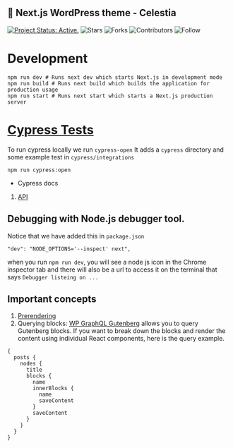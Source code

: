 ## 🎨 Next.js WordPress theme - Celestia
[![Project Status: Active.](https://www.repostatus.org/badges/latest/active.svg)](https://www.repostatus.org/#active)
![Stars](https://img.shields.io/github/stars/imranhsayed/nextjs-headless-wordpress?label=%E2%AD%90%20Stars)
![Forks](https://img.shields.io/github/forks/imranhsayed/nextjs-headless-wordpress?color=%23ff69b4)
![Contributors](https://img.shields.io/github/contributors/imranhsayed/nextjs-headless-wordpress?color=blue)
![Follow](https://img.shields.io/github/followers/imranhsayed?label=Please%20follow%20%20to%20support%20my%20work%20%F0%9F%99%8F&style=social)

# Development

```shell script
npm run dev # Runs next dev which starts Next.js in development mode
npm run build # Runs next build which builds the application for production usage
npm run start # Runs next start which starts a Next.js production server
```

# [Cypress Tests](https://docs.cypress.io/)

To run cypress locally we run `cypress-open`
It adds a `cypress` directory and some example test in `cypress/integrations`

```shell script
npm run cypress:open
```

* Cypress docs
1. [API](https://docs.cypress.io/api/api/table-of-contents.html)

## Debugging with Node.js debugger tool.
Notice that we have added this in `package.json`
```shell script
"dev": "NODE_OPTIONS='--inspect' next",
```
when you run `npm run dev`, you will see a node js icon in the Chrome inspector tab and there will also be a url to access it on the terminal
that says `Debugger listeing on ...`

## Important concepts

1. [Prerendering](https://nextjs.org/docs/basic-features/pages#pre-rendering)
2. Querying blocks:
[WP GraphQL Gutenberg](https://github.com/imranhsayed/nextjs-headless-wordpress/blob/master/wordpress/plugins/wp-graphql-gutenberg-0.3.4.zip) allows you to query Gutenberg blocks.
If you want to break down the blocks and render the content using individual React components, here is the query example.

```shell script
{
  posts {
    nodes {
      title
      blocks {
        name
        innerBlocks {
          name
          saveContent
        }
        saveContent
      }
    }
  }
}
```
